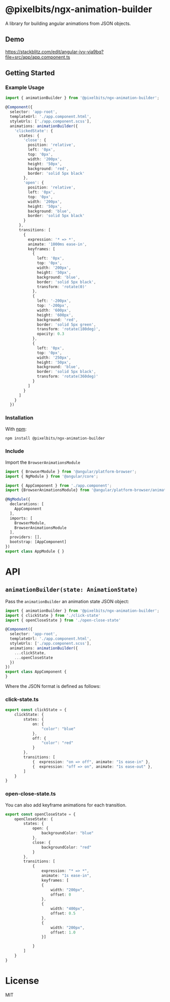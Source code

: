 # @pixelbits/ngx-animation-builder

A library for building angular animations from JSON objects.

## Demo

https://stackblitz.com/edit/angular-ivy-vja9bq?file=src/app/app.component.ts

## Getting Started

### Example Usage

```ts
import { animationBuilder } from '@pixelbits/ngx-animation-builder'; 

@Component({
  selector: 'app-root',
  templateUrl: './app.component.html',
  styleUrls: ['./app.component.scss'],
  animations: animationBuilder({
    'clickedState': {
      states: {
        'close': {
          position: 'relative',
          left: '0px',
          top: '0px',
          width: '200px',
          height: '50px',
          background: 'red',
          border: 'solid 5px black'
        },
        'open': {
          position: 'relative',
          left: '0px',
          top: '0px',
          width: '200px',
          height: '50px',
          background: 'blue',
          border: 'solid 5px black'
        }
      },
      transitions: [
        {
          expression: '* => *',
          animate: '1000ms ease-in',
          keyframes: [
            {
              left: '0px',
              top: '0px',
              width: '200px',
              height: '50px',
              background: 'blue',
              border: 'solid 5px black',
              transform: 'rotate(0)'
            },
            {
              left: '-200px',
              top: '-200px',
              width: '600px',
              height: '600px',
              background: 'red',
              border: 'solid 5px green',
              transform: 'rotate(180deg)',
              opacity: 0.3
            },
            {
              left: '0px',
              top: '0px',
              width: '250px',
              height: '50px',
              background: 'blue',
              border: 'solid 5px black',
              transform: 'rotate(360deg)'
            }
          ]
        }
      ]
    }
  })

```


### Installation

With [npm](http://npmjs.org):

```sh
npm install @pixelbits/ngx-animation-builder
```

### Include

Import the `BrowserAnimationsModule`

```ts
import { BrowserModule } from '@angular/platform-browser';
import { NgModule } from '@angular/core';

import { AppComponent } from './app.component';
import {BrowserAnimationsModule} from '@angular/platform-browser/animations';

@NgModule({
  declarations: [
    AppComponent
  ],
  imports: [
    BrowserModule,
    BrowserAnimationsModule
  ],
  providers: [],
  bootstrap: [AppComponent]
})
export class AppModule { }

```

<!--
The ESM entry point was dropped due to a [Webpack bug](https://github.com/webpack/webpack/issues/6584).
-->

# API


## `animationBuilder(state: AnimationState)`

Pass the `animationBuilder` an animation state JSON object:

```ts
import { animationBuilder } from '@pixelbits/ngx-animation-builder'; 
import { clickState } from './click-state'
import { openCloseState } from './open-close-state'

@Component({
  selector: 'app-root',
  templateUrl: './app.component.html',
  styleUrls: ['./app.component.scss'],
  animations: animationBuilder({ 
    ...clickState, 
    ...openCloseState
  })
})
export class AppComponent {
}

```
Where the JSON format is defined as follows: 

### click-state.ts
```ts
export const clickState = {
    clickState: {
        states: {
            on: {
                "color": "blue"
            },
            off: {
                "color": "red"
            }
        },
        transitions: [
            {  expression: "on => off", animate: "1s ease-in" },
            {  expression: "off => on", animate: "1s ease-out" },
        ]
    }
}
```
### open-close-state.ts

You can also add keyframe animations for each transition.
```ts
export const openCloseState = {
    openCloseState: {
        states: {
            open: {
                backgroundColor: "blue"
            },
            close: {
                backgroundColor: "red"
            }
        },
        transitions: [
            {  
                expression: "* => *", 
                animate: "1s ease-in", 
                keyframes: [
                {
                    width: "200px",
                    offset: 0
                },
                {
                    width: "400px",
                    offset: 0.5
                },
                {
                    width: "200px",
                    offset: 1.0
                }] 

            }
        ]
    }
}

```

# License

MIT